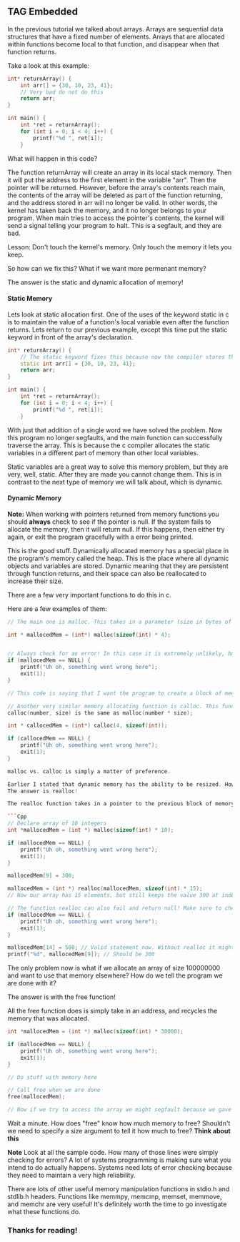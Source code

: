 ## TAG Embedded

In the previous tutorial we talked about arrays. Arrays are sequential data structures that have a fixed number of elements. Arrays that are allocated within functions become local to that function, and disappear when that function returns.

Take a look at this example:

```Cpp
int* returnArray() {
    int arr[] = {30, 10, 23, 41};
    // Very bad do not do this
    return arr;
}

int main() {
    int *ret = returnArray();
    for (int i = 0; i < 4; i++) {
        printf("%d ", ret[i]);
    }
```

What will happen in this code?

The function returnArray will create an array in its local stack memory. Then it will put the address to the first element in the variable "arr". Then the pointer will be returned. However, before the array's contents reach main, the contents of the array will be deleted as part of the function returning, and the address stored in arr will no longer be valid. In other words, the kernel has taken back the memory, and it no longer belongs to your program. When main tries to access the pointer's contents, the kernel will send a signal telling your program to halt. This is a segfault, and they are bad.

Lesson: Don't touch the kernel's memory. Only touch the memory it lets you keep.

So how can we fix this? What if we want more permenant memory?

The answer is the static and dynamic allocation of memory!

#### Static Memory

Lets look at static allocation first. One of the uses of the keyword static in c is to maintain the value of a function's local variable even after the function returns. Lets return to our previous example, except this time put the static keyword in front of the array's declaration.

```Cpp
int* returnArray() {
    // The static keyword fixes this because now the compiler stores this variable in a different location. One in which it doesn't get deleted when the function returns
    static int arr[] = {30, 10, 23, 41};
    return arr;
}

int main() {
    int *ret = returnArray();
    for (int i = 0; i < 4; i++) {
        printf("%d ", ret[i]);
    }
```
With just that addition of a single word we have solved the problem. Now this program no longer segfaults, and the main function can successfully traverse the array. This is because the c compiler allocates the static variables in a different part of memory than other local variables.

Static variables are a great way to solve this memory problem, but they are very, well, static. After they are made you cannot change them. This is in contrast to the next type of memory we will talk about, which is dynamic.

#### Dynamic Memory

**Note:**
When working with pointers returned from memory functions you should **always** check to see if the pointer is null. If the system fails to allocate the memory, then it will return null. If this happens, then either try again, or exit the program gracefully with a error being printed.

This is the good stuff. Dynamically allocated memory has a special place in the program's memory called the heap. This is the place where all dynamic objects and variables are stored. Dynamic meaning that they are persistent through function returns, and their space can also be reallocated to increase their size.

There are a few very important functions to do this in c.

Here are a few examples of them:

```Cpp
// The main one is malloc. This takes in a parameter (size in bytes of the memory you want allocated) and returns a pointer to this block of memory.

int * mallocedMem = (int*) malloc(sizeof(int) * 4);


// Always check for an error! In this case it is extremely unlikely, but still possible.
if (mallocedMem == NULL) {
    printf("Uh oh, something went wrong here");
    exit(1);
}

// This code is saying that I want the program to create a block of memory that is sizeof(int) * 5 bytes long, and return me a pointer to the first byte. This is an int array of size 4.

// Another very similar memory allocating function is calloc. This function takes in 2 parameters. One parameter is the number of total elements, and the other is the size of each element.
calloc(number, size) is the same as malloc(number * size);

int * callocedMem = (int*) calloc(4, sizeof(int));

if (callocedMem == NULL) {
    printf("Uh oh, something went wrong here");
    exit(1);
}

malloc vs. calloc is simply a matter of preference.

Earlier I stated that dynamic memory has the ability to be resized. How do we do this?
The answer is realloc!

The realloc function takes in a pointer to the previous block of memory and also a size. The size parameter specifies the size of the new array. After the function returns realloc will give back a pointer to a new block of memory that is the same size as the parameter that was passed in. The key thing to node though is that our previous values in that memory still remain, unless we call realloc with a size less than the original we specified.

```Cpp
// Declare array of 10 integers
int *mallocedMem = (int *) malloc(sizeof(int) * 10);

if (mallocedMem == NULL) {
    printf("Uh oh, something went wrong here");
    exit(1);
}

mallocedMem[9] = 300;

mallocedMem = (int *) realloc(mallocedMem, sizeof(int) * 15);
// Now our array has 15 elements, but still keeps the value 300 at index 9!

// The function realloc can also fail and return null! Make sure to check for this.
if (mallocedMem == NULL) {
    printf("Uh oh, something went wrong here");
    exit(1);
}

mallocedMem[14] = 500; // Valid statement now. Without realloc it might've segfaulted
printf("%d", mallocedMem[9]); // Should be 300
```

The only problem now is what if we allocate an array of size 100000000 and want to use that memory elsewhere? How do we tell the program we are done with it?

The answer is with the free function!

All the free function does is simply take in an address, and recycles the memory that was allocated.

```Cpp
int *mallocedMem = (int *) malloc(sizeof(int) * 30000);

if (mallocedMem == NULL) {
    printf("Uh oh, something went wrong here");
    exit(1);
}

// Do stuff with memory here

// Call free when we are done
free(mallocedMem);

// Now if we try to access the array we might segfault because we gave away ownership of that memory
```

Wait a minute. How does "free" know how much memory to free? Shouldn't we need to specify a size argument to tell it how much to free? **Think about this**

**Note**
Look at all the sample code. How many of those lines were simply checking for errors? A lot of systems programming is making sure what you intend to do actually happens. Systems need lots of error checking because they need to maintain a very high reliability.

There are lots of other useful memory manipulation functions in stdio.h and stdlib.h headers. Functions like memmpy, memcmp, memset, memmove, and memchr are very useful! It's definitely worth the time to go investigate what these functions do.


### Thanks for reading!
